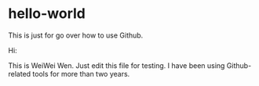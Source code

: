 # hello-world
This is just for go over how to use Github.

Hi:

This is WeiWei Wen. Just edit this file for testing. I have been using Github-related tools for more than two years.
